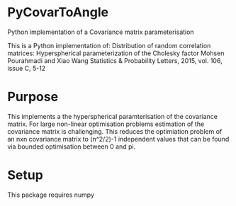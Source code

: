 # PyCovarToAngle
Python implementation of a Covariance matrix parameterisation

This is a Python implementation of:
Distribution of random correlation matrices: Hyperspherical parameterization of the Cholesky factor
Mohsen Pourahmadi and Xiao Wang
Statistics & Probability Letters, 2015, vol. 106, issue C, 5-12

# Purpose
This implements a the hyperspherical paramterisation of the covariance matrix.
For large non-linear optimisation problems estimation of the covariance matrix is challenging.
This reduces the optimiation problem of an nxn covariance matrix to (n^2/2)-1 independent values that can be found via bounded optimisation between 0 and pi.

# Setup
This package requires numpy

